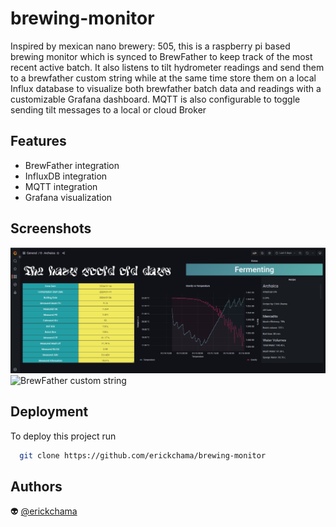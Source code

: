 # brewing-monitor

Inspired by mexican nano brewery: 505, this is a raspberry pi based brewing monitor which is synced to BrewFather to keep track of the most recent active batch.
It also listens to tilt hydrometer readings and send them to a brewfather custom string while at the same time store them on a local Influx database to visualize both brewfather batch data and readings with a customizable Grafana dashboard.
MQTT is also configurable to toggle sending tilt messages to a local or cloud Broker

## Features

- BrewFather integration
- InfluxDB integration 
- MQTT integration
- Grafana visualization


## Screenshots

![Grafana dasboard](grafana.PNG) ![BrewFather custom string](brefather.PNG)

## Deployment

To deploy this project run

```bash
  git clone https://github.com/erickchama/brewing-monitor
```


## Authors

👽 [@erickchama](https://github.com/erickchama)
